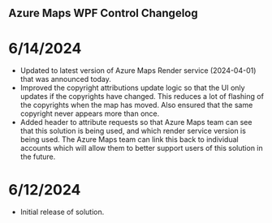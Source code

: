 ## Azure Maps WPF Control Changelog

# 6/14/2024

- Updated to latest version of Azure Maps Render service (2024-04-01) that was announced today.
- Improved the copyright attributions update logic so that the UI only updates if the copyrights have changed. This reduces a lot of flashing of the copyrights when the map has moved. Also ensured that the same copyright never appears more than once.
- Added header to attribute requests so that Azure Maps team can see that this solution is being used, and which render service version is being used. The Azure Maps team can link this back to individual accounts which will allow them to better support users of this solution in the future.

# 6/12/2024

- Initial release of solution. 
